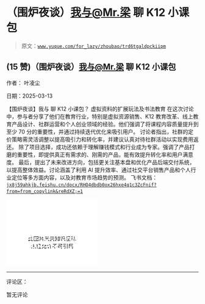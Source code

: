 # （围炉夜谈）我与@Mr.梁 聊 K12 小课包

> 原文：[`www.yuque.com/for_lazy/zhoubao/trd6tgaldpckiipm`](https://www.yuque.com/for_lazy/zhoubao/trd6tgaldpckiipm)

## (15 赞)（围炉夜谈）我与@Mr.梁 聊 K12 小课包

作者： 叶凌尘

日期：2025-03-13

【围炉夜谈】我与 聊 K12 小课包？ 虚拟资料的扩展玩法及书法教育
在这次讨论中，参与者分享了他们在教育行业，特别是虚拟资源销售、K12 教育改革、线上教育产品设计、社群运营和个人创业领域的经验。他们强调了将课程内容质量提升到至少 70 分的重要性，并通过持续迭代优化来吸引用户。
讨论者指出，社群的定价策略需灵活调整以提高吸引力和转化率，并建议认真对待社群活动以实现费用返还。
除了项目选择，成功还依赖于理解赚钱模式和行业成为专家。强调了产品打磨的重要性，即提供真正有需求的、刚需的产品，能有效提升转化率和用户满意度。
最后，提出了未来改进方向，包括更关注基本盘和优化产品后端交付系统，以提高整体效益。讨论涵盖了利用 AI 提升效率、通过社交平台销售产品和个人行业定位等多方面内容，以及对教育市场趋势的预测。
飞书文档：[`jx8j59ahkjb.feishu.cn/docx/RHO4dbdb0ox26hxe4q1c3ZcFnif?from=from_copylink&reRdXZ;=1`](https://jx8j59ahkjb.feishu.cn/docx/RHO4dbdb0ox26hxe4q1c3ZcFnif?from=from_copylink&reRdXZ;=1)

![](img/ad9fef4e5bf5bc2937f0063c4946a577.png "None")

* * *

评论区：

暂无评论